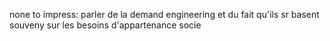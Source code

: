 none to impress: parler de la demand engineering et du fait qu'ils sr basent souveny sur les besoins d'appartenance socie
